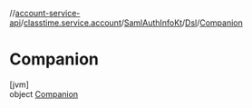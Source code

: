 //[account-service-api](../../../../../index.md)/[classtime.service.account](../../../index.md)/[SamlAuthInfoKt](../../index.md)/[Dsl](../index.md)/[Companion](index.md)

# Companion

[jvm]\
object [Companion](index.md)
